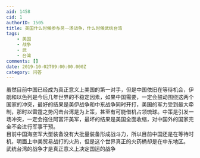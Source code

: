 ```yaml
---
aid: 1458
cid: 1
authorID: 1505
title: 美国什么时候参与另一场战争，什么时候武统台湾
tags:
    - 美国
    - 战争
    - 武
    - 台湾
comments: []
date: 2019-10-02T09:00:00.000Z
category: 问答
---
```


虽然目前中国已经成为真正意义上美国的第一对手，但是中国依旧在等待机会，伊朗和以色列是今后几年世界的不稳定因素，如果中国需要，一定会鼓动围绕这两个国家的冲突，最好的结果是美伊战争和中东战争同时开打，美国的军力受到最大牵制，那时以雷霆之势闪击台湾是为上策，甚至有可能借机占领琉球。中策是引发一场冲突，一定会拖住阿富汗美军，最坏的结果是美国全面收缩，对中国外的国家完全不会进行军事干预。  
目前中国海空军大型装备没有大批量装备形成战斗力，所以目前中国还是在等待时机，明面上中美贸易战打的火热，但是这个世界真正的火药桶却是在中东地区。  
武统台湾的战争才是真正意义上决定国运的战争
